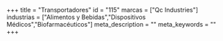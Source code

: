 +++
title = "Transportadores"
id = "115"
marcas = ["Qc Industries"]
industrias = ["Alimentos y Bebidas","Dispositivos Médicos","Biofarmacéuticos"]
meta_description = ""
meta_keywords = ""
+++
